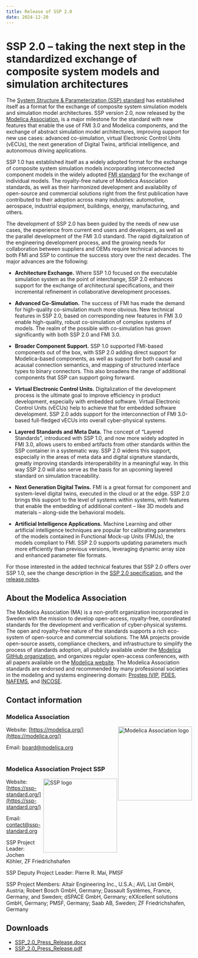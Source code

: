 ```yaml
---
title: Release of SSP 2.0
date: 2024-12-20
---
```


# SSP 2.0 – taking the next step in the standardized exchange of composite system models and simulation architectures

The [System Structure & Parameterization (SSP) standard](https://ssp-standard.org/) has established itself as a format for the exchange of composite system simulation models and simulation model architectures.
SSP version 2.0, now released by the [Modelica Association](https://modelica.org/), is a major milestone for the standard with new features that enable the use of FMI 3.0 and Modelica components, and the exchange of abstract simulation model architectures, improving support for new use cases: advanced co-simulation, virtual Electronic Control Units (vECUs), the next generation of Digital Twins, artificial intelligence, and autonomous driving applications.

SSP 1.0 has established itself as a widely adopted format for the exchange of composite system simulation models incorporating interconnected component models in the widely adopted [FMI standard](https://fmi-standard.org/) for the exchange of individual models.
The royalty-free nature of Modelica Association standards, as well as their harmonized development and availability of open-source and commercial solutions right from the first publication have contributed to their adoption across many industries: automotive, aerospace, industrial equipment, buildings, energy, manufacturing, and others.

The development of SSP 2.0 has been guided by the needs of new use cases, the experience from current end users and developers, as well as the parallel development of the FMI 3.0 standard.
The rapid digitalization of the engineering development process, and the growing needs for collaboration between suppliers and OEMs require technical advances to both FMI and SSP to continue the success story over the next decades.
The major advances are the following:

 * **Architecture Exchange.** Where SSP 1.0 focused on the executable simulation system as the point of interchange, SSP 2.0 enhances support for the exchange of architectural specifications, and their incremental refinement in collaborative development processes.

 * **Advanced Co-Simulation.** The success of FMI has made the demand for high-quality co-simulation much more obvious. New technical features in SSP 2.0, based on corresponding new features in FMI 3.0 enable high-quality, robust co-simulation of complex systems of models. The realm of the possible with co-simulation has grown significantly with both SSP 2.0 and FMI 3.0.

 * **Broader Component Support.** SSP 1.0 supported FMI-based components out of the box, with SSP 2.0 adding direct support for Modelica-based components, as well as support for both causal and acausal connection semantics, and mapping of structured interface types to binary connectors. This also broadens the range of additional components that SSP can support going forward.

 * **Virtual Electronic Control Units.** Digitalization of the development process is the ultimate goal to improve efficiency in product development, especially with embedded software. Virtual Electronic Control Units (vECUs) help to achieve that for embedded software development. SSP 2.0 adds support for the interconnection of FMI 3.0-based full-fledged vECUs into overall cyber-physical systems.

 * **Layered Standards and Meta Data.** The concept of “Layered Standards”, introduced with SSP 1.0, and now more widely adopted in FMI 3.0, allows users to embed artifacts from other standards within the SSP container in a systematic way. SSP 2.0 widens this support, especially in the areas of meta data and digital signature standards, greatly improving standards interoperability in a meaningful way. In this way SSP 2.0 will also serve as the basis for an upcoming layered standard on simulation traceability.

 * **Next Generation Digital Twins.** FMI is a great format for component and system-level digital twins, executed in the cloud or at the edge. SSP 2.0 brings this support to the level of systems within systems, with features that enable the embedding of additional content – like 3D models and materials – along-side the behavioral models.

 * **Artificial Intelligence Applications.** Machine Learning and other artificial intelligence techniques are popular for calibrating parameters of the models contained in Functional Mock-up Units (FMUs), the models compliant to FMI. SSP 2.0 supports updating parameters much more efficiently than previous versions, leveraging dynamic array size and enhanced parameter file formats.

For those interested in the added technical features that SSP 2.0 offers over SSP 1.0, see the change description in the [SSP 2.0 specification](https://ssp-standard.org/docs/2.0/#_changes_in_2_0_0), and the [release notes](https://github.com/modelica/ssp-standard/releases/tag/v2.0).

## About the Modelica Association

The Modelica Association (MA) is a non-profit organization incorporated in Sweden with the mission to develop open-access, royalty-free, coordinated standards for the development and verification of cyber-physical systems. The open and royalty-free nature of the standards supports a rich eco-system of open-source and commercial solutions. The MA projects provide open-source assets, compliance checkers, and infrastructure to simplify the process of standards adoption, all publicly available under the [Modelica GitHub organization](https://github.com/modelica), and organizes regular open-access conferences, with all papers available on the [Modelica website](https://modelica.org). The Modelica Association standards are endorsed and recommended by many professional societies in the modeling and systems engineering domain: [Prostep IVIP](https://prostep.org), [PDES](https://pdesinc.org), [NAFEMS](https://nafems.org), and [INCOSE](https://incose.org).

## Contact information

### Modelica Association

<img width="200px" align="right" src="https://raw.githubusercontent.com/modelica/MA-Logos/master/LowRes/Modelica_Association.png" alt="Modelica Association logo"/>

Website: [https://modelica.org/](https://modelica.org/)

Email: [board@modelica.org](mailto:board@modelica.org)
<br/><br/>

### Modelica Association Project SSP

<img width="200px" align="right" src="/docs/2.0/images/SSP.svg" alt="SSP logo"/>

Website: [https://ssp-standard.org/](https://ssp-standard.org/)

Email: [contact@ssp-standard.org](mailto:contact@ssp-standard.org)

SSP Project Leader: Jochen Köhler, ZF Friedrichshafen

SSP Deputy Project Leader: Pierre R. Mai, PMSF

SSP Project Members: Altair Engineering Inc., U.S.A.; AVL List GmbH, Austria; Robert Bosch GmbH, Germany; Dassault Systèmes, France, Germany, and Sweden; dSPACE GmbH, Germany; eXXcellent solutions GmbH, Germany; PMSF, Germany; Saab AB, Sweden; ZF Friedrichshafen, Germany

## Downloads

- [SSP_2.0_Press_Release.docx](/publications/Press/SSP_2.0_Press_Release.docx)
- [SSP_2.0_Press_Release.pdf](/publications/Press/SSP_2.0_Press_Release.pdf)
